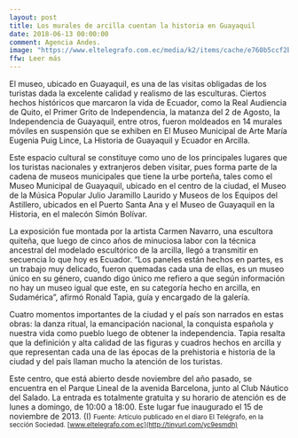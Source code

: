 ```yaml
---
layout: post
title: Los murales de arcilla cuentan la historia en Guayaquil
date: 2018-06-13 00:00:00
comment: Agencia Andes.
image: "https://www.eltelegrafo.com.ec/media/k2/items/cache/e760b5ccf2b0843f2e8809471d636c4c_XL.jpg"
ffw: Leer más
--- 
```

El museo, ubicado en Guayaquil, es una de las visitas obligadas de los turistas dada la excelente calidad y realismo de las esculturas. Ciertos hechos históricos que marcaron la vida de Ecuador, como la Real Audiencia de Quito, el Primer Grito de Independencia, la matanza del 2 de Agosto, la Independencia de Guayaquil, entre otros, fueron moldeados en 14 murales móviles en suspensión que se exhiben en El Museo Municipal de Arte María Eugenia Puig Lince, La Historia de Guayaquil y Ecuador en Arcilla.  

Este espacio cultural se constituye como uno de los principales lugares que los turistas nacionales y extranjeros deben visitar, pues forma parte de la cadena de museos municipales que tiene la urbe porteña, tales como el Museo Municipal de Guayaquil, ubicado en el centro de la ciudad, el Museo de la Música Popular Julio Jaramillo Laurido y Museos de los Equipos del Astillero, ubicados en el Puerto Santa Ana y el Museo de Guayaquil en la Historia, en el malecón Simón Bolívar.  

La exposición fue montada por la artista Carmen Navarro, una escultora quiteña, que luego de cinco años de minuciosa labor con la técnica ancestral del modelado escultórico de la arcilla, llegó a transmitir en secuencia lo que hoy es Ecuador. “Los paneles están hechos en partes, es un trabajo muy delicado, fueron quemadas cada una de ellas, es un museo único en su género, cuando digo único me refiero a que según información no hay un museo igual que este, en su categoría hecho en arcilla, en Sudamérica”, afirmó Ronald Tapia, guía y encargado de la galería.   

Cuatro momentos importantes de la ciudad y el país son narrados en estas obras: la danza ritual, la emancipación nacional, la conquista española y nuestra vida como pueblo luego de obtener la independencia. Tapia resalta que la definición y alta calidad de las figuras y cuadros hechos en arcilla y que representan cada una de las épocas de la prehistoria e historia de la ciudad y del país llaman mucho la atención de los turistas.  

Este centro, que está abierto desde noviembre del año pasado, se encuentra en el Parque Lineal de la avenida Barcelona, junto al Club Náutico del Salado. La entrada es totalmente gratuita y su horario de atención es de lunes a domingo, de 10:00 a 18:00. Este lugar fue inaugurado el 15 de noviembre de 2013. (I)
<small>Fuente: Artículo publicado en el diaro El Telégrafo, en la sección Sociedad. [www.eltelegrafo.com.ec](http://tinyurl.com/yc9esmdh)</small>
